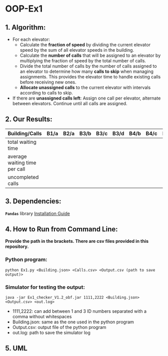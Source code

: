 # OOP-Ex1

## 1. Algorithm:

* For each elevator:
    * Calculate the **fraction of speed** by dividing the current elevator speed by the sum of all elevator speeds in
      the building.
    * Calculate the **number of calls** that will be assigned to an elevator by multiplying the fraction of speed by the
      total number of calls.
    * Divide the total number of calls by the number of calls assigned to an elevator to determine how many **calls to
      skip** when managing assignments. This provides the elevator time to handle existing calls before receiving new
      ones.
    * **Allocate unassigned calls** to the current elevator with intervals according to calls to skip.
* If there are **unassigned calls left**: Assign one call per elevator, alternate between elevators. Continue until all
  calls are assigned.

## 2. Our Results:
Building/Calls | B1/a | B2/a | B3/b | B3/c | B3/d | B4/b | B4/c | B4/d | B5/b | B5/c | B5/d
--- | --- | --- | --- |--- |--- |--- |--- |--- |--- |--- |---
total waiting time |  |  |  |  |  |  |  |  |  |  | 
average waiting time per call |  |  |  |  |  |  |  |  |  |  | 
uncompleted calls |  |  |  |  |  |  |  |  |  |  | 

## 3. Dependencies:

**`Pandas`** library <a href="https://pandas.pydata.org/docs/getting_started/install.html">Installation Guide</a>

## 4. How to Run from Command Line:

**Provide the path in the brackets. There are csv files provided in this repository.**

### Python program:

```
python Ex1.py <Building.json> <Calls.csv> <Output.csv (path to save output)>
```

### Simulator for testing the output:

```
java -jar Ex1_checker_V1.2_obf.jar 1111,2222 <Building.json> <Output.csv> <out.log>
```

* 1111,2222: can add between 1 and 3 ID numbers separated with a comma without whitespaces
* Building.json: same as the one used in the python program
* Output.csv: output file of the python program
* out.log: path to save the simulator log

## 5. UML

